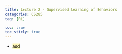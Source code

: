 ```yaml
---
title: Lecture 2 - Supervised Learning of Behaviors
categories: CS285
tag: [RL]

toc: true
toc_sticky: true
---
```



- <mark style='background-color: #fff5b1'> asd </mark>

